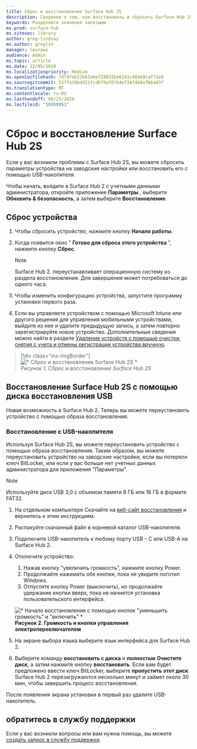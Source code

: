 ```yaml
---
title: Сброс и восстановление Surface Hub 2S
description: Сведения о том, как восстановить и сбросить Surface Hub 2S.
keywords: Разделяйте значения запятыми
ms.prod: surface-hub
ms.sitesec: library
author: greg-lindsay
ms.author: greglin
manager: laurawi
audience: Admin
ms.topic: article
ms.date: 12/05/2019
ms.localizationpriority: Medium
ms.openlocfilehash: 7d79fab22b62e6ef29832be6241c484e9caf72e0
ms.sourcegitcommit: 537fa38bdd21fcd679af0764e734f4b8efb6a03f
ms.translationtype: MT
ms.contentlocale: ru-RU
ms.lasthandoff: 08/25/2020
ms.locfileid: "10959951"
---
```

# Сброс и восстановление Surface Hub 2S

Если у вас возникли проблемы с Surface Hub 2S, вы можете сбросить параметры устройства на заводские настройки или восстановить его с помощью USB-накопителя.

Чтобы начать, войдите в Surface Hub 2 с учетными данными администратора, откройте приложение **Параметры** , выберите **Обновить & безопасность**, а затем выберите **Восстановление**.

## Сброс устройства

1. Чтобы сбросить устройство, нажмите кнопку **Начало работы**.

2. Когда появится окно " **Готово для сброса этого устройства** ", нажмите кнопку **Сброс**. 
  
   > [!NOTE]
   > Surface Hub 2. переустанавливает операционную систему из раздела восстановления. Для завершения может потребоваться до одного часа.
  
3. Чтобы изменить конфигурацию устройства, запустите программу установки первого раза.

4. Если вы управляете устройством с помощью Microsoft Intune или другого решения для управления мобильными устройствами, выйдите из нее и удалите предыдущую запись, а затем повторно зарегистрируйте новое устройство. Дополнительные сведения можно найти в разделе [Удаление устройств с помощью очистки, снятия с учета и отмены регистрации устройства вручную](https://docs.microsoft.com/intune/devices-wipe).

> [!div class="mx-imgBorder"]
> ![* Сброс и восстановление Surface Hub 2S *](images/sh2-reset.png)
<br/>*Рисунок 1. Сброс и восстановление Surface Hub 2S* 

## Восстановление Surface Hub 2S с помощью диска восстановления USB

Новая возможность в Surface Hub 2. Теперь вы можете переустановить устройство с помощью образа восстановления.

### Восстановление с USB-накопителя

Используя Surface Hub 2S, вы можете переустановить устройство с помощью образа восстановления. Таким образом, вы можете переустановить устройство на заводские настройки, если вы потеряли ключ BitLocker, или если у вас больше нет учетных данных администратора для приложения "Параметры".

>[!NOTE]
>Используйте диск USB 3,0 с объемом памяти 8 ГБ или 16 ГБ в формате FAT32.

1. На отдельном компьютере Скачайте на [веб-сайт восстановления](https://support.microsoft.com/surfacerecoveryimage?devicetype=surfacehub2s) и вернитесь к этим инструкциям. 

1. Распакуйте скачанный файл в корневой каталог USB-накопителя.  

1. Подключите USB-накопитель к любому порту USB – C или USB-A на Surface Hub 2.

1. Отключите устройство:

   1. Нажав кнопку "увеличить громкость", нажмите кнопку Power.
   1. Продолжайте нажимать обе кнопки, пока не увидите логотип Windows.
   1. Отпустите кнопку Power (выключить), но продолжайте удержание кнопки вверх, пока не начнется установка пользовательского интерфейса.

   ![* Начало восстановления с помощью кнопок "уменьшить громкость" и "включить" *](images/sh2-keypad.png) <br>
   **Рисунок 2. Громкость и кнопки управления электропереключателем**

1. На экране выбора языка выберите язык интерфейса для Surface Hub 2.

1. Выберите команду **восстановить с диска** и **полностью Очистите диск**, а затем нажмите кнопку **восстановить**. Если вам будет предложено ввести ключ BitLocker, выберите **пропустить этот диск**. Surface Hub 2 перезагружаются несколько минут и займет около 30 мин, чтобы завершить процесс восстановления.

После появления экрана установки в первый раз удалите USB-накопитель.

## обратитесь в службу поддержки

Если у вас возникли вопросы или вам нужна помощь, вы можете [создать запрос в службу поддержки](https://support.microsoft.com/supportforbusiness/productselection).

